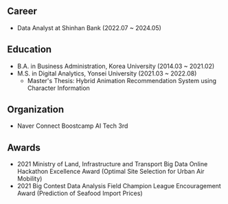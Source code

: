 ## Career
- Data Analyst at Shinhan Bank (2022.07 ~ 2024.05)
## Education
- B.A. in Business Administration, Korea University (2014.03 ~ 2021.02)
- M.S. in Digital Analytics, Yonsei University (2021.03 ~ 2022.08)
  - Master's Thesis: Hybrid Animation Recommendation System using Character Information
## Organization
- Naver Connect Boostcamp AI Tech 3rd
## Awards
- 2021 Ministry of Land, Infrastructure and Transport Big Data Online Hackathon Excellence Award (Optimal Site Selection for Urban Air Mobility)
- 2021 Big Contest Data Analysis Field Champion League Encouragement Award (Prediction of Seafood Import Prices)
